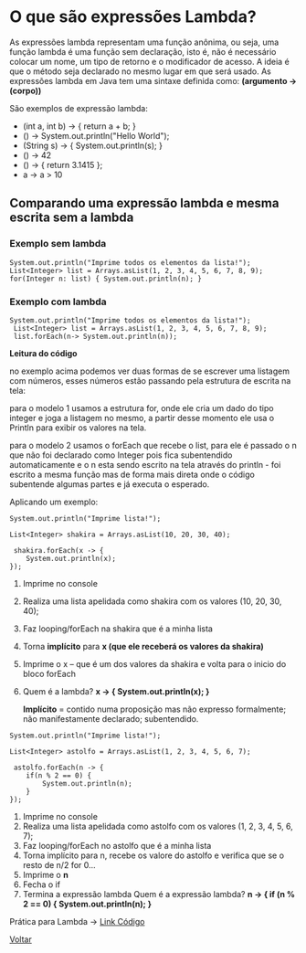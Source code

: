 # O que são expressões Lambda?

As expressões lambda representam uma função anônima, ou seja, uma função lambda é uma função sem declaração, isto é, não é necessário colocar um nome, um tipo de retorno e o modificador de acesso. A ideia é que o método seja declarado no mesmo lugar em que será usado. As expressões lambda em Java tem uma sintaxe definida
como: **(argumento -> (corpo))**

São exemplos de expressão lambda:

- (int a, int b) -> { return a + b; }
-  () -> System.out.println("Hello World"); 
- (String s) -> { System.out.println(s); } 
- () -> 42 
- () -> { return 3.1415 }; 
- a -> a > 10

## Comparando uma expressão lambda e mesma escrita sem a lambda

### Exemplo sem lambda

```
System.out.println("Imprime todos os elementos da lista!"); 
List<Integer> list = Arrays.asList(1, 2, 3, 4, 5, 6, 7, 8, 9); 
for(Integer n: list) { System.out.println(n); }
```



### Exemplo com lambda

```
System.out.println("Imprime todos os elementos da lista!");
 List<Integer> list = Arrays.asList(1, 2, 3, 4, 5, 6, 7, 8, 9);
 list.forEach(n-> System.out.println(n));
```

**Leitura do código**

no exemplo acima podemos ver duas formas de se escrever uma listagem com números, esses números estão passando pela estrutura de escrita na tela:

para o modelo 1 usamos a estrutura for, onde ele cria um dado do tipo integer e joga a listagem no mesmo, a partir desse momento ele usa o Println para exibir os valores na tela.

para o modelo 2 usamos o forEach que recebe o list, para ele é passado o n que não foi declarado como Integer pois fica subentendido automaticamente e o n esta sendo escrito na tela através do println - foi escrito a mesma função mas de forma mais direta onde o código subentende algumas partes e já executa o esperado.

Aplicando um exemplo:

```
System.out.println("Imprime lista!"); 

List<Integer> shakira = Arrays.asList(10, 20, 30, 40);

 shakira.forEach(x -> {
 	System.out.println(x); 
});
```

1. Imprime no console

2. Realiza uma lista apelidada como shakira com os valores (10, 20, 30, 40);

3. Faz looping/forEach na shakira que é a minha lista 

4. Torna **implícito** para **x (que ele receberá os valores da shakira)**

5. Imprime o x – que é um dos valores da shakira e volta para o inicio do bloco forEach

6. Quem é a lambda? **x -> { System.out.println(x); }** 

   **Implícito** =
    contido numa proposição mas não expresso formalmente;
    não manifestamente declarado; subentendido.

```
System.out.println("Imprime lista!"); 

List<Integer> astolfo = Arrays.asList(1, 2, 3, 4, 5, 6, 7);

 astolfo.forEach(n -> {
 	if(n % 2 == 0) { 
	    System.out.println(n); 
	} 
});
```

1. Imprime no console
2. Realiza uma lista apelidada como astolfo com os valores (1, 2, 3, 4, 5, 6, 7);
3. Faz looping/forEach no astolfo que é a minha lista 
4. Torna implícito para n, recebe os valore do astolfo e verifica que se o resto de n/2 for 0...
5. Imprime o **n**
6. Fecha o if
7. Termina a expressão lambda
   Quem é a expressão lambda? **n -> { if (n % 2 == 0) { System.out.println(n); }** 

Prática para Lambda ->  [Link Código](https://github.com/jacquelinesantana/entendendo-labda-e-optional/blob/main/pratica/Lambda-e-Optional/src/atividades/LambdaAtividade.java)

[Voltar](https://github.com/jacquelinesantana/entendendo-labda-e-optional#readme)